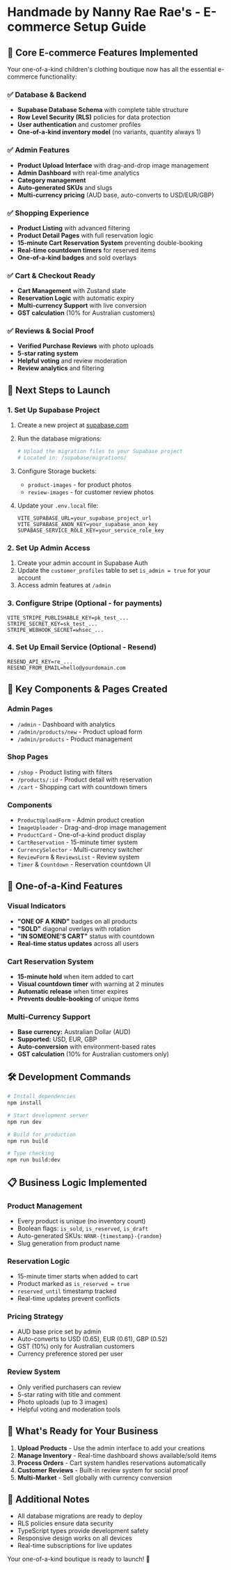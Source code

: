 # Handmade by Nanny Rae Rae's - E-commerce Setup Guide

## 🎉 Core E-commerce Features Implemented

Your one-of-a-kind children's clothing boutique now has all the essential e-commerce functionality:

### ✅ Database & Backend
- **Supabase Database Schema** with complete table structure
- **Row Level Security (RLS)** policies for data protection
- **User authentication** and customer profiles
- **One-of-a-kind inventory model** (no variants, quantity always 1)

### ✅ Admin Features
- **Product Upload Interface** with drag-and-drop image management
- **Admin Dashboard** with real-time analytics
- **Category management**
- **Auto-generated SKUs** and slugs
- **Multi-currency pricing** (AUD base, auto-converts to USD/EUR/GBP)

### ✅ Shopping Experience
- **Product Listing** with advanced filtering
- **Product Detail Pages** with full reservation logic
- **15-minute Cart Reservation System** preventing double-booking
- **Real-time countdown timers** for reserved items
- **One-of-a-kind badges** and sold overlays

### ✅ Cart & Checkout Ready
- **Cart Management** with Zustand state
- **Reservation Logic** with automatic expiry
- **Multi-currency Support** with live conversion
- **GST calculation** (10% for Australian customers)

### ✅ Reviews & Social Proof
- **Verified Purchase Reviews** with photo uploads
- **5-star rating system**
- **Helpful voting** and review moderation
- **Review analytics** and filtering

## 🚀 Next Steps to Launch

### 1. Set Up Supabase Project

1. Create a new project at [supabase.com](https://supabase.com)
2. Run the database migrations:
   ```bash
   # Upload the migration files to your Supabase project
   # Located in: /supabase/migrations/
   ```
3. Configure Storage buckets:
   - `product-images` - for product photos
   - `review-images` - for customer review photos

4. Update your `.env.local` file:
   ```env
   VITE_SUPABASE_URL=your_supabase_project_url
   VITE_SUPABASE_ANON_KEY=your_supabase_anon_key
   SUPABASE_SERVICE_ROLE_KEY=your_service_role_key
   ```

### 2. Set Up Admin Access

1. Create your admin account in Supabase Auth
2. Update the `customer_profiles` table to set `is_admin = true` for your account
3. Access admin features at `/admin`

### 3. Configure Stripe (Optional - for payments)

```env
VITE_STRIPE_PUBLISHABLE_KEY=pk_test_...
STRIPE_SECRET_KEY=sk_test_...
STRIPE_WEBHOOK_SECRET=whsec_...
```

### 4. Set Up Email Service (Optional - Resend)

```env
RESEND_API_KEY=re_...
RESEND_FROM_EMAIL=hello@yourdomain.com
```

## 📱 Key Components & Pages Created

### Admin Pages
- `/admin` - Dashboard with analytics
- `/admin/products/new` - Product upload form
- `/admin/products` - Product management

### Shop Pages
- `/shop` - Product listing with filters
- `/products/:id` - Product detail with reservation
- `/cart` - Shopping cart with countdown timers

### Components
- `ProductUploadForm` - Admin product creation
- `ImageUploader` - Drag-and-drop image management
- `ProductCard` - One-of-a-kind product display
- `CartReservation` - 15-minute timer system
- `CurrencySelector` - Multi-currency switcher
- `ReviewForm` & `ReviewsList` - Review system
- `Timer` & `Countdown` - Reservation countdown UI

## 🎨 One-of-a-Kind Features

### Visual Indicators
- **"ONE OF A KIND"** badges on all products
- **"SOLD"** diagonal overlays with rotation
- **"IN SOMEONE'S CART"** status with countdown
- **Real-time status updates** across all users

### Cart Reservation System
- **15-minute hold** when item added to cart
- **Visual countdown timer** with warning at 2 minutes
- **Automatic release** when timer expires
- **Prevents double-booking** of unique items

### Multi-Currency Support
- **Base currency:** Australian Dollar (AUD)
- **Supported:** USD, EUR, GBP
- **Auto-conversion** with environment-based rates
- **GST calculation** (10% for Australian customers only)

## 🛠 Development Commands

```bash
# Install dependencies
npm install

# Start development server
npm run dev

# Build for production
npm run build

# Type checking
npm run build:dev
```

## 📋 Business Logic Implemented

### Product Management
- Every product is unique (no inventory count)
- Boolean flags: `is_sold`, `is_reserved`, `is_draft`
- Auto-generated SKUs: `NRNR-{timestamp}-{random}`
- Slug generation from product name

### Reservation Logic
- 15-minute timer starts when added to cart
- Product marked as `is_reserved = true`
- `reserved_until` timestamp tracked
- Real-time updates prevent conflicts

### Pricing Strategy
- AUD base price set by admin
- Auto-converts to USD (0.65), EUR (0.61), GBP (0.52)
- GST (10%) only for Australian customers
- Currency preference stored per user

### Review System
- Only verified purchasers can review
- 5-star rating with title and comment
- Photo uploads (up to 3 images)
- Helpful voting and moderation tools

## 🎯 What's Ready for Your Business

1. **Upload Products** - Use the admin interface to add your creations
2. **Manage Inventory** - Real-time dashboard shows available/sold items
3. **Process Orders** - Cart system handles reservations automatically
4. **Customer Reviews** - Built-in review system for social proof
5. **Multi-Market** - Sell globally with currency conversion

## 📝 Additional Notes

- All database migrations are ready to deploy
- RLS policies ensure data security
- TypeScript types provide development safety
- Responsive design works on all devices
- Real-time subscriptions for live updates

Your one-of-a-kind boutique is ready to launch! 🌟